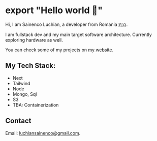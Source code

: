 # export "Hello world 🫵"

Hi, I am Sainenco Luchian, a developer from Romania 🇷🇴.

I am fullstack dev and my main target software architecture. Currently exploring hardware as well.

You can check some of my projects on [my website](lucasain.dev).

## My Tech Stack:
+ Next
+ Tailwind
+ Node
+ Mongo, Sql
+ S3
+ TBA: Containerization


## Contact
Email: luchiansainenco@gmail.com.

